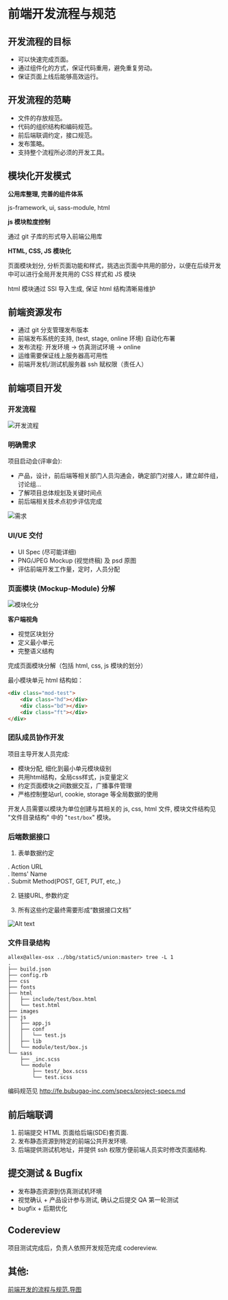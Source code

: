 前端开发流程与规范
==================

## 开发流程的目标

* 可以快速完成页面。
* 通过组件化的方式，保证代码重用，避免重复劳动。
* 保证页面上线后能够高效运行。
  
## 开发流程的范畴

* 文件的存放规范。
* 代码的组织结构和编码规范。
* 前后端联调约定，接口规范。
* 发布策略。
* 支持整个流程所必须的开发工具。

## 模块化开发模式

**公用库整理, 完善的组件体系**

js-framework, ui, sass-module, html

**js 模块粒度控制**

通过 git 子库的形式导入前端公用库

**HTML, CSS, JS 模块化**

页面模块划分, 分析页面功能和样式，挑选出页面中共用的部分，以便在后续开发中可以进行全局开发共用的 CSS 样式和 JS 模块

html 模块通过 SSI 导入生成, 保证 html 结构清晰易维护

## 前端资源发布

* 通过 git 分支管理发布版本  
* 前端发布系统的支持, (test, stage, online 环境) 自动化布署
* 发布流程: 开发环境 -> 仿真测试环境 -> online  
* 运维需要保证线上服务器高可用性
* 前端开发机/测试机服务器 ssh 赋权限（责任人）  

## 前端项目开发

### 开发流程

![开发流程](http://ww3.sinaimg.cn/bmiddle/6d5d6a55gw1elcuiy4rmij20vw0eewh4.jpg)

### 明确需求

项目启动会(评审会):

* 产品，设计，前后端等相关部门人员沟通会，确定部门对接人，建立邮件组，讨论组...
* 了解项目总体规划及关键时间点
* 前后端相关技术点初步评估完成

![需求](http://ww4.sinaimg.cn/bmiddle/6d5d6a55gw1elctje0d01j20su0codhg.jpg)

### UI/UE 交付

* UI Spec (尽可能详细)
* PNG/JPEG Mockup (视觉终稿) 及 psd 原图
* 评估前端开发工作量，定时，人员分配

### 页面模块 (Mockup-Module) 分解

![模块化分](http://ww2.sinaimg.cn/small/6d5d6a55gw1elcwl7ms0vj20go0c2abc.jpg)

**客户端视角**

* 视觉区块划分
* 定义最小单元
* 完整语义结构

完成页面模块分解（包括 html, css, js 模块的划分）

最小模块单元 html 结构如：

```html
<div class="mod-test">
    <div class="hd"></div>
    <div class="bd"></div>
    <div class="ft"></div>
</div>
```

### 团队成员协作开发

项目主导开发人员完成:

* 模块分配, 细化到最小单元模块级别
* 共用html结构，全局css样式，js变量定义
* 约定页面模块之间数据交互，广播事件管理
* 严格控制整站url, cookie, storage 等全局数据的使用

开发人员需要以模块为单位创建与其相关的 js, css, html 文件, 模块文件结构见 "文件目录结构" 中的 "`test/box`" 模块。

### 后端数据接口

1. 表单数据约定

  . Action URL  
  . Items' Name  
  . Submit Method(POST, GET, PUT, etc,.)  
   
2. 链接URL, 参数约定

3. 所有这些约定最终需要形成“数据接口文档”

  ![Alt text](http://ww4.sinaimg.cn/small/6d5d6a55gw1elcx39eazcj20c80g0t9d.jpg)

### 文件目录结构

```small-font
allex@allex-osx ../bbg/static5/union:master> tree -L 1
.
├── build.json
├── config.rb
├── css
├── fonts
├── html
│   ├── include/test/box.html
│   └── test.html
├── images
├── js
│   ├── app.js
│   ├── conf
│   │   └── test.js
│   ├── lib
│   └── module/test/box.js
└── sass
    ├── _inc.scss
    └── module
        ├── test/_box.scss
        └── test.scss
```

编码规范见 <http://fe.bubugao-inc.com/specs/project-specs.md>

## 前后端联调

1. 前端提交 HTML 页面给后端(SDE)套页面.
2. 发布静态资源到特定的前端公共开发环境.
3. 后端提供测试机地址，并提供 ssh 权限方便前端人员实时修改页面结构.

## 提交测试 & Bugfix

* 发布静态资源到仿真测试机环境
* 视觉确认 + 产品设计参与测试, 确认之后提交 QA 第一轮测试
* bugfix + 后期优化

## Codereview

项目测试完成后，负责人依照开发规范完成 codereview.

## 其他:

[前端开发的流程与规范.导图](http://ww2.sinaimg.cn/bmiddle/6d5d6a55gw1eld0v10w70j20h00dd3zu.jpg)
